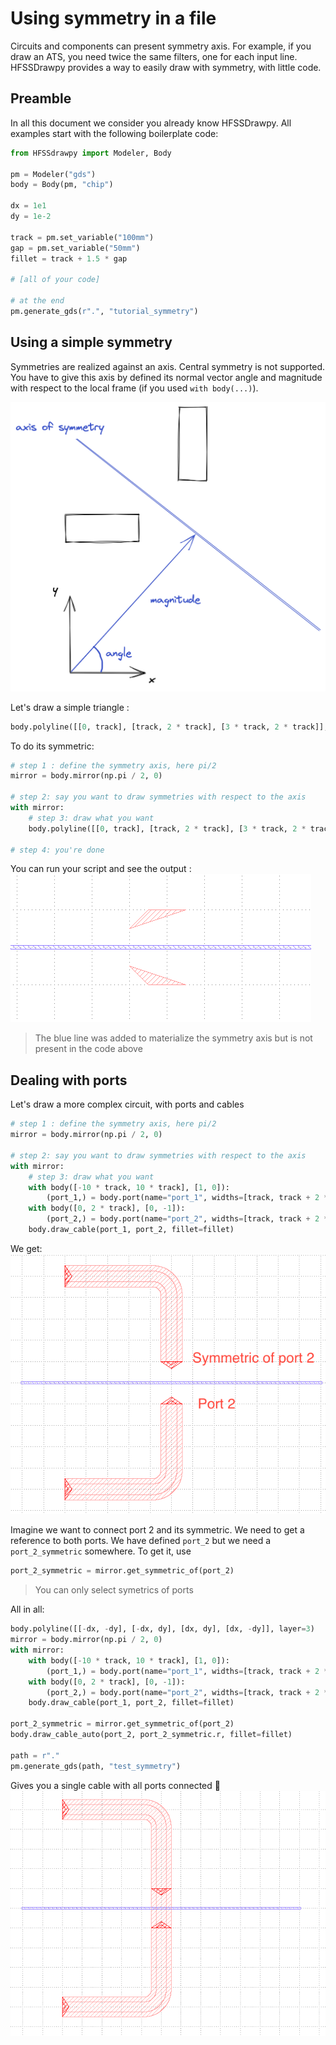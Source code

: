 # Using symmetry in a file

Circuits and components can present symmetry axis. For example, if you draw an ATS, you need twice the same
filters, one for each input line. HFSSDrawpy provides a way to easily draw with symmetry, with little code.

## Preamble

In all this document we consider you already know HFSSDrawpy. All examples start with the following boilerplate code:
```python
from HFSSdrawpy import Modeler, Body

pm = Modeler("gds")
body = Body(pm, "chip")

dx = 1e1
dy = 1e-2

track = pm.set_variable("100mm")
gap = pm.set_variable("50mm")
fillet = track + 1.5 * gap

# [all of your code]

# at the end
pm.generate_gds(r".", "tutorial_symmetry")
```

## Using a simple symmetry

Symmetries are realized against an axis. Central symmetry is not supported. 
You have to give this axis by defined its normal vector angle and magnitude
with respect to the local frame (if you used `with body(...)`).

![](images/symmetry-overview.png)

Let's draw a simple triangle :
```python
body.polyline([[0, track], [track, 2 * track], [3 * track, 2 * track]], closed=True)
```

To do its symmetric:
```python
# step 1 : define the symmetry axis, here pi/2
mirror = body.mirror(np.pi / 2, 0)

# step 2: say you want to draw symmetries with respect to the axis
with mirror:
    # step 3: draw what you want
    body.polyline([[0, track], [track, 2 * track], [3 * track, 2 * track]], closed=True)

# step 4: you're done
```

You can run your script and see the output : 
![](images/symmetry-triangle-example.png)

> The blue line was added to materialize the symmetry axis but is not present in the 
> code above


## Dealing with ports

Let's draw a more complex circuit, with ports and cables
```python
# step 1 : define the symmetry axis, here pi/2
mirror = body.mirror(np.pi / 2, 0)

# step 2: say you want to draw symmetries with respect to the axis
with mirror:
    # step 3: draw what you want
    with body([-10 * track, 10 * track], [1, 0]):
        (port_1,) = body.port(name="port_1", widths=[track, track + 2 * gap])
    with body([0, 2 * track], [0, -1]):
        (port_2,) = body.port(name="port_2", widths=[track, track + 2 * gap])
    body.draw_cable(port_1, port_2, fillet=fillet)
```

We get:
![](images/symmetry-port-1.png)

Imagine we want to connect port 2 and its symmetric. We need to get a reference to 
both ports. We have defined `port_2` but we need a `port_2_symmetric` somewhere. To
get it, use 
```python 
port_2_symmetric = mirror.get_symmetric_of(port_2)
```

> You can only select symetrics of ports

All in all:
```python
body.polyline([[-dx, -dy], [-dx, dy], [dx, dy], [dx, -dy]], layer=3)
mirror = body.mirror(np.pi / 2, 0)
with mirror:
    with body([-10 * track, 10 * track], [1, 0]):
        (port_1,) = body.port(name="port_1", widths=[track, track + 2 * gap])
    with body([0, 2 * track], [0, -1]):
        (port_2,) = body.port(name="port_2", widths=[track, track + 2 * gap])
    body.draw_cable(port_1, port_2, fillet=fillet)

port_2_symmetric = mirror.get_symmetric_of(port_2)
body.draw_cable_auto(port_2, port_2_symmetric.r, fillet=fillet)

path = r"."
pm.generate_gds(path, "test_symmetry")
```
 Gives you a single cable with all ports connected :partying_face:
![](images/symmetry-port-2.png)
